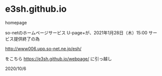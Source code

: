 # e3sh.github.io
homepage

so-netのホームページサービス
U-page+が、2021年1月28日（木）15:00 サービス提供終了の為

http://www006.upp.so-net.ne.jp/esh/

をこちら https://e3sh.github.io/webpage/ に引っ越し

2020/10/6

